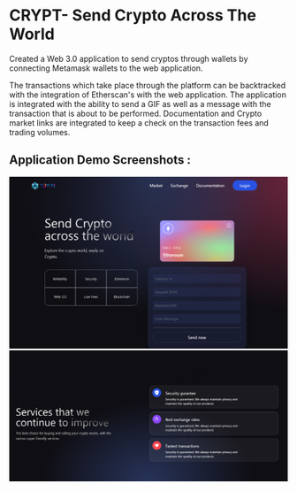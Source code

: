 
# CRYPT- Send Crypto Across The World

Created a Web 3.0 application to send cryptos through wallets by connecting Metamask wallets to the web application.

The transactions which take place through the platform can be backtracked with the integration of Etherscan's with the web application.
The application is integrated with the ability to send a GIF as well as a message with the transaction that is about to be performed. 
Documentation and Crypto market links are integrated to keep a check on the transaction fees and trading volumes.

## Application Demo Screenshots :

![Application Screenshot](ScreenShot-Demo.PNG)
![Application Screenshot](ScreenShot-Demo2.PNG)

